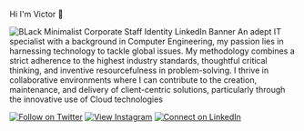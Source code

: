 <!--
**victordgr8t/victordgr8t** is a ✨ _special_ ✨ repository because its `README.md` (this file) appears on your GitHub profile. -->

Hi I'm Victor 👋  


![BLack Minimalist Corporate Staff Identity LinkedIn Banner](https://user-images.githubusercontent.com/63635704/222960902-a8e47ade-25e0-4696-9287-0dd074cd2177.png)
An adept IT specialist with a background in Computer Engineering, my passion lies in harnessing technology to tackle global issues. My methodology combines a strict adherence to the highest industry standards, thoughtful critical thinking, and inventive resourcefulness in problem-solving. I thrive in collaborative environments where I can contribute to the creation, maintenance, and delivery of client-centric solutions, particularly through the innovative use of Cloud technologies
 <div> <div>
      
     
      
[![Follow on Twitter](https://img.shields.io/badge/Follow-%231DA1F2?style=for-the-badge&logo=twitter&logoColor=white)](https://twitter.com/nd_gr8t)
[![View Instagram](https://img.shields.io/badge/view-%23E4405F.svg?&style=for-the-badge&logo=instagram&logoColor=white)](https://www.instagram.com/ndthegr8/)
[![Connect on LinkedIn](https://img.shields.io/badge/connect-%230077B5.svg?&style=for-the-badge&logo=linkedin)](https://www.linkedin.com/in/nnamdi-modebe-2159681b8/)
<br />

